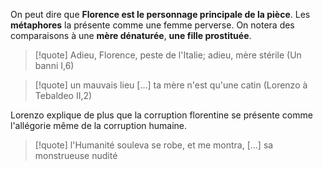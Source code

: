 On peut dire que **Florence est le personnage principale de la pièce**. Les **métaphores** la présente comme une femme perverse. On notera des comparaisons à une **mère dénaturée**, **une fille prostituée**.
>[!quote] Adieu, Florence, peste de l'Italie; adieu, mère stérile (Un banni I,6)

>[!quote] un mauvais lieu [...] ta mère n'est qu'une catin (Lorenzo à Tebaldeo II,2)

Lorenzo explique de plus que la corruption florentine se présente comme l'allégorie même de la corruption humaine.
>[!quote] l'Humanité souleva se robe, et me montra, [...] sa monstrueuse nudité

